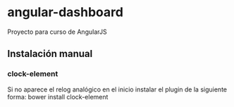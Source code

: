 # angular-dashboard
Proyecto para curso de AngularJS

## Instalación manual
### clock-element
Si no aparece el relog analógico en el inicio instalar el plugin de la siguiente forma:
bower install clock-element
